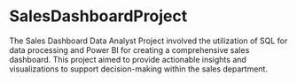 # SalesDashboardProject
The Sales Dashboard Data Analyst Project involved the utilization of SQL for data processing and Power BI for creating a comprehensive sales dashboard. This project aimed to provide actionable insights and visualizations to support decision-making within the sales department.
